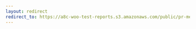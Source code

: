 ```yaml
---
layout: redirect
redirect_to: https://a8c-woo-test-reports.s3.amazonaws.com/public/pr-merge/39178/e2e/index.html
---
```

